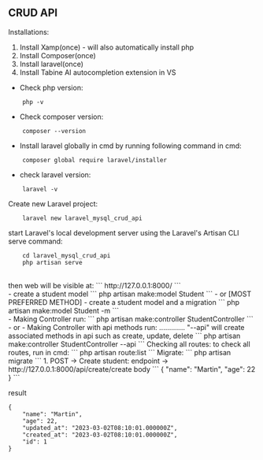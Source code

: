 ## CRUD API


Installations:
1. Install Xamp(once) - will also automatically install php
2. Install Composer(once)
3. Install laravel(once)
4. Install Tabine AI autocompletion extension in VS


- Check php version:
```
	php -v
```
- Check composer version:
```
	composer --version
```
- Install laravel globally in cmd by running following command in cmd:
```
	composer global require laravel/installer
```
- check laravel version:
```
	laravel -v
```


Create new Laravel project:
```
	laravel new laravel_mysql_crud_api
```
start Laravel's local development server using the Laravel's Artisan CLI serve command:
```
	cd laravel_mysql_crud_api
	php artisan serve
```
<br>
then web will be  visible at:
```
http://127.0.0.1:8000/
```
<br>
- create a student model
```
    php artisan make:model Student
```
- or [MOST PREFERRED METHOD]
- create a student model and a migration
```
    php artisan make:model Student -m
```
<br>
- Making Controller run:
```
    php artisan make:controller StudentController
```
- or
- Making Controller with api methods run: .............  "--api" will create associated methods in api such as create, update, delete
```
    php artisan make:controller StudentController --api
```
Checking all routes: to check all routes, run in cmd:
```
    php artisan route:list
```
Migrate:
```
    php artisan migrate
```
1. POST -> Create student:
endpoint ->  http://127.0.0.1:8000/api/create/create
body
```
{
    "name": "Martin",
    "age": 22
}
```

result
```
{
    "name": "Martin",
    "age": 22,
    "updated_at": "2023-03-02T08:10:01.000000Z",
    "created_at": "2023-03-02T08:10:01.000000Z",
    "id": 1
}
```
